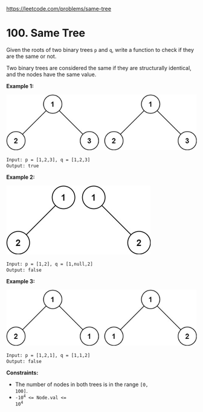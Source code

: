 https://leetcode.com/problems/same-tree
# 100. Same Tree
Given the roots of two binary trees <code>p</code> and <code>q</code>, write a function to check if they are the same or not.

Two binary trees are considered the same if they are structurally identical, and the nodes have the same value.




**Example 1:**

![](/img/2020_12_20_ex1.jpg)
```
Input: p = [1,2,3], q = [1,2,3]
Output: true

```
**Example 2:**

![](/img/2020_12_20_ex2.jpg)
```
Input: p = [1,2], q = [1,null,2]
Output: false

```
**Example 3:**

![](/img/2020_12_20_ex3.jpg)
```
Input: p = [1,2,1], q = [1,1,2]
Output: false

```



**Constraints:**

* The number of nodes in both trees is in the range <code>[0, 100]</code>.
* <code>-10<sup>4</sup> <= Node.val <= 10<sup>4</sup></code>
